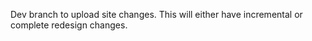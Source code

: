 Dev branch to upload site changes. 
This will either have incremental or complete redesign changes.

